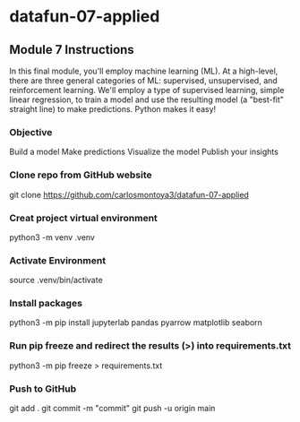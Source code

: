 # datafun-07-applied

## Module 7 Instructions
In this final module, you'll employ machine learning (ML). At a high-level, there are three general categories of ML: supervised, unsupervised, and reinforcement learning. We'll employ a type of supervised learning, simple linear regression, to train a model and use the resulting model (a "best-fit" straight line) to make predictions. Python makes it easy! 

### Objective
Build a model
Make predictions
Visualize the model
Publish your insights

### Clone repo from GitHub website
git clone https://github.com/carlosmontoya3/datafun-07-applied

### Creat project virtual environment
python3 -m venv .venv

### Activate Environment
source .venv/bin/activate

### Install packages
python3 -m pip install jupyterlab pandas pyarrow matplotlib seaborn

### Run pip freeze and redirect the results (>) into requirements.txt
python3 -m pip freeze > requirements.txt

### Push to GitHub
git add .
git commit -m "commit"
git push -u origin main